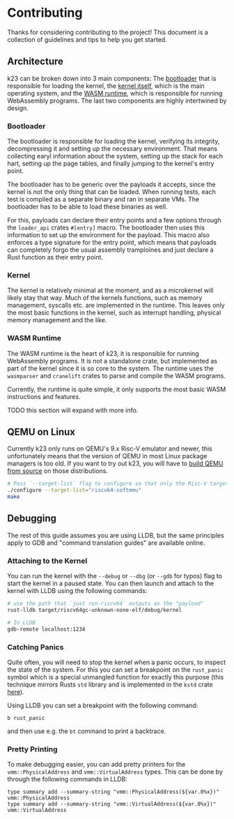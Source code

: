 # Contributing

Thanks for considering contributing to the project! This document is a collection of guidelines and tips to help you get started.

## Architecture

k23 can be broken down into 3 main components: The [bootloader](https://github.com/JonasKruckenberg/k23/blob/07322361bd99c04d8a6866fd8a5c565584393222/loader) that is responsible for loading the kernel, the [kernel itself](https://github.com/JonasKruckenberg/k23/tree/07322361bd99c04d8a6866fd8a5c565584393222/kernel), which is the main operating system, and the [WASM runtime](https://github.com/JonasKruckenberg/k23/tree/07322361bd99c04d8a6866fd8a5c565584393222/kernel/src/runtime), which is responsible for running WebAssembly programs. The last two components are highly intertwined by design.

### Bootloader

The bootloader is responsible for loading the kernel, verifying its integrity, decompressing it and setting up the necessary environment. That means collecting earyl information about the system, setting up the stack for each hart, setting up the page tables, and finally jumping to the kernel's entry point.

The bootloader has to be generic over the payloads it accepts, since the kernel is not the only thing that can be loaded. When running tests, each test is compiled as a separate binary and ran in separate VMs. The bootloader has to be able to load these binaries as well.

For this, payloads can declare their entry points and a few options through the `loader_api` crates `#[entry]` macro. The bootloader then uses this information to set up the environment for the payload. This macro also enforces a type signature for the entry point, which means that payloads can completely forgo the usual assembly tramploines and just declare a Rust function as their entry point.

### Kernel

The kernel is relatively minimal at the moment, and as a microkernel will likely stay that way. Much of the kernels functions, such as memory management, syscalls etc. are implemented in the runtime. This leaves only the most basic functions in the kernel, such as interrupt handling, physical memory management and the like.

### WASM Runtime

The WASM runtime is the heart of k23, it is responsible for running WebAssembly programs. It is not a standalone crate, but implemented as part of the kernel since it is so core to the system. The runtime uses the `wasmparser` and `cranelift` crates to parse and compile the WASM programs.

Currently, the runtime is quite simple, it only supports the most basic WASM instructions and features.

TODO this section will expand with more info.

## QEMU on Linux

Currently k23 only runs on QEMU's 9.x Risc-V emulator and newer, this unfortunately means that the version of QEMU in most Linux package managers is too old. If you want to try out k23, you will have to [build QEMU from source](https://www.qemu.org/download/) on those distributions.

```sh
# Pass `--target-list` flag to configure so that only the Risc-V target is built
./configure --target-list="riscv64-softmmu"
make
```

## Debugging

The rest of this guide assumes you are using LLDB, but the same principles apply to GDB and "command translation guides" are available online.

### Attaching to the Kernel

You can run the kernel with the `--debug` or `--dbg` (or `--gdb` for typos) flag to start the kernel in a paused state. You can then launch and attach to the kernel with LLDB using the following commands:

```sh
# use the path that `just run-riscv64` outputs as the "payload"
rust-lldb target/riscv64gc-unknown-none-elf/debug/kernel

# In LLDB
gdb-remote localhost:1234
```

### Catching Panics

Quite often, you will need to stop the kernel when a panic occurs, to inspect the state of the system. For this you can set a breakpoint on the `rust_panic` symbol which is a special unmangled function for exactly this purpose (this technique mirrors Rusts `std` library and is implemented in the `kstd` crate [here](https://github.com/JonasKruckenberg/k23/blob/07322361bd99c04d8a6866fd8a5c565584393222/libs/kstd/src/panicking.rs#L89)).

Using LLDB you can set a breakpoint with the following command:

```
b rust_panic
```

and then use e.g. the `bt` command to print a backtrace.

### Pretty Printing

To make debugging easier, you can add pretty printers for the `vmm::PhysicalAddress` and `vmm::VirtualAddress` types. This can be done by through the following commands in LLDB:

```
type summary add --summary-string "vmm::PhysicalAddress(${var.0%x})" vmm::PhysicalAddress
type summary add --summary-string "vmm::VirtualAddress(${var.0%x})" vmm::VirtualAddress
```
